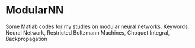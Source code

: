 # ModularNN
Some Matlab codes for my studies on modular neural networks. Keywords: Neural Network, Restricted Boltzmann Machines, Choquet Integral, Backpropagation
